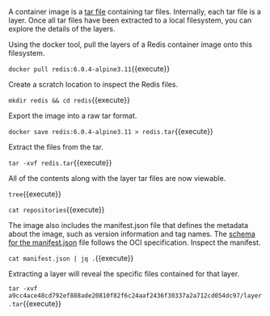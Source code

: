 A container image is a [tar file](https://en.wikipedia.org/wiki/Tar_\(computing\)) containing tar files. Internally, each tar file is a layer. Once all tar files have been extracted to a local filesystem, you can explore the details of the layers.

Using the docker tool, pull the layers of a Redis container image onto this filesystem.

`docker pull redis:6.0.4-alpine3.11`{{execute}}

Create a scratch location to inspect the Redis files.

`mkdir redis && cd redis`{{execute}}

Export the image into a raw tar format.

`docker save redis:6.0.4-alpine3.11 > redis.tar`{{execute}}

Extract the files from the tar.

`tar -xvf redis.tar`{{execute}}

All of the contents along with the layer tar files are now viewable.

`tree`{{execute}}



`cat repositories`{{execute}}

The image also includes the manifest.json file that defines the metadata about the image, such as version information and tag names. The [schema for the manifest.json](https://github.com/opencontainers/image-spec/blob/master/manifest.md) file follows the OCI specification. Inspect the manifest.

`cat manifest.json | jq .`{{execute}}

Extracting a layer will reveal the specific files contained for that layer.

`tar -xvf a9cc4ace48cd792ef888ade20810f82f6c24aaf2436f30337a2a712cd054dc97/layer.tar`{{execute}}
